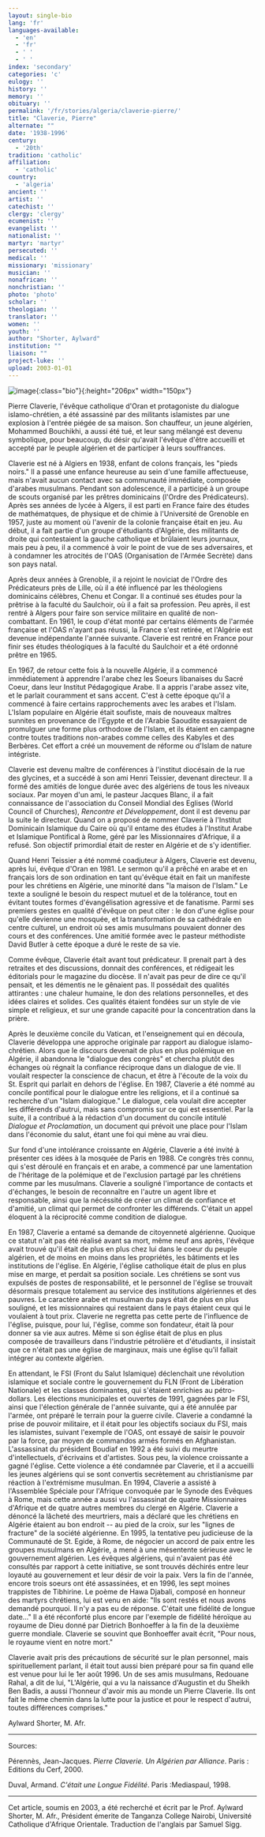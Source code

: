 ```yaml
---
layout: single-bio
lang: 'fr'
languages-available:
  - 'en'
  - 'fr'
  - ' '
  - ' '
index: 'secondary'
categories: 'c'
eulogy: ''
history: ''
memory: ''
obituary: ''
permalink: '/fr/stories/algeria/claverie-pierre/'
title: "Claverie, Pierre"
alternate: ""
date: '1938-1996'
century:
  - '20th'
tradition: 'catholic'
affiliation:
  - 'catholic'
country:
  - 'algeria'
ancient: ''
artist: ''
catechist: ''
clergy: 'clergy'
ecumenist: ''
evangelist: ''
nationalist: ''
martyr: 'martyr'
persecuted: ''
medical: ''
missionary: 'missionary'
musician: ''
nonafrican: ''
nonchristian: ''
photo: 'photo'
scholar: ''
theologian: ''
translator: ''
women: ''
youth: ''
author: "Shorter, Aylward"
institution: ""
liaison: ""
project-luke: ''
upload: 2003-01-01
---
```


![image](/images/bio-pics/algeria/claverie-pierre/claverie2.jpg){:class="bio"}{:height="206px" width="150px"}

Pierre Claverie, l'évêque catholique d'Oran et protagoniste du dialogue islamo-chrétien,  a été assassiné par des militants islamistes par une explosion à l'entrée piégée de sa maison.  Son chauffeur, un jeune algérien, Mohammed Bouchikhi, a aussi été tué, et leur sang mélangé est devenu symbolique, pour beaucoup, du désir qu'avait l'évêque d'être accueilli et accepté par le peuple algérien et de participer à leurs souffrances.

Claverie est né à Algiers en 1938, enfant de colons français, les "pieds noirs."  Il a passé une enfance heureuse au sein d'une famille affectueuse, mais n'avait aucun contact avec sa communauté immédiate, composée d'arabes musulmans.  Pendant son adolescence, il a participé à un groupe de scouts organisé par les prêtres dominicains (l'Ordre des Prédicateurs).  Après ses années de lycée à Algers, il est parti en France faire des études de mathématques, de physique et de chimie à l'Université de Grenoble en 1957, juste au moment où l'avenir de la colonie française était en jeu. Au début, il a fait partie d'un groupe d'étudiants d'Algérie, des militants de droite qui contestaient la gauche catholique et brûlaient leurs journaux, mais peu à peu, il a commencé à voir le point de vue de ses adversaires, et  à condamner les atrocités de l'OAS (Organisation de l'Armée Secrète) dans son pays natal.

Après deux années à Grenoble, il a rejoint le noviciat de l'Ordre des Prédicateurs près de Lille, où il a été influencé par les théologiens dominicains célèbres, Chenu et Congar. Il a continué ses études pour la prêtrise à la faculté du Saulchoir, où il a fait sa profession. Peu après, il est rentré à Algers pour faire son service militaire en qualité de non-combattant.  En 1961, le coup d'état monté par certains éléments de l'armée française et l'OAS n'ayant pas réussi, la France s'est retirée, et l'Algérie est devenue indépendante l'année suivante. Claverie est rentré en France pour finir ses études théologiques à la faculté du Saulchoir et  a été ordonné prêtre en 1965.

En 1967, de retour cette fois à la nouvelle Algérie, il a commencé immédiatement &#224; apprendre l'arabe chez les Soeurs libanaises du Sacré Coeur, dans leur Institut Pédagogique Arabe. Il a appris l'arabe assez vite, et le parlait couramment et sans accent.   C'est à cette époque qu'il a commencé à faire certains rapprochements avec les arabes et l'Islam. L'Islam populaire en Algérie était soufiste, mais de nouveaux maîtres sunnites en provenance de l'Egypte et de l'Arabie Saoudite essayaient de promulguer une forme plus orthodoxe de l'Islam, et ils étaient en campagne contre toutes traditions non-arabes comme  celles des Kabyles et des Berbères. Cet effort a créé un mouvement de réforme ou d'Islam de nature intégriste.

Claverie est devenu maître de conférences à l'institut diocésain de la rue des glycines, et a succédé à son ami Henri Teissier, devenant directeur.  Il a formé des amitiés de longue durée avec des algériens de tous les niveaux sociaux.  Par moyen d'un ami, le pasteur Jacques Blanc, il a fait connaissance de l'association du Conseil Mondial des Eglises (World Council of Churches), *Rencontre et Développement*, dont il est devenu par la suite le directeur.  Quand on a proposé de nommer Claverie à l'Institut Dominicain Islamique du Caire o&#249; qu'il entame des études à l'Institut Arabe et Islamique Pontifical à Rome, géré par les Missionnaires d'Afrique, il a refusé.  Son objectif primordial était de rester en Algérie et de s'y identifier.

Quand Henri Teissier a été nommé coadjuteur à Algers, Claverie est devenu, après lui, évêque d'Oran en 1981.  Le sermon qu'il a prêché en arabe et en français lors de son ordination en tant qu'évêque était en fait un manifeste pour les chrétiens en Algérie, une minorité dans "la maison de l'Islam."  Le texte a souligné le besoin du respect mutuel et de la tolérance, tout en évitant toutes formes d'évangélisation agressive et de fanatisme.  Parmi ses premiers gestes en qualité d'évêque on peut citer : le don d'une église pour qu'elle devienne une mosquée, et  la transformation de sa cathédrale en centre culturel, un endroit où ses amis musulmans pouvaient donner des cours et des conférences.  Une amitié formée avec le pasteur méthodiste David Butler à cette époque a duré le reste de sa vie.

Comme évêque, Claverie était avant tout prédicateur. Il prenait part à des retraites et des discussions, donnait des conférences, et rédigeait les éditorials pour le magazine du diocèse.  Il n'avait pas peur de dire ce qu'il pensait, et les démentis ne le gênaient pas.  Il possédait des qualités attirantes : une chaleur humaine, le don des relations personnelles, et des idées claires et solides.  Ces qualités étaient fondées sur un style de vie simple et religieux, et sur une grande capacité pour la concentration dans la prière.

Après le deuxième concile du Vatican, et l'enseignement qui en découla, Claverie développa une approche originale par rapport au dialogue islamo-chrétien.  Alors que le discours devenait de plus en plus polémique en Algérie, il abandonna le "dialogue des congrès" et chercha plutôt des échanges o&#249; régnait la confiance réciproque dans un dialogue de vie.  Il voulait respecter la conscience de chacun, et être à l'écoute de la voix du St. Esprit  qui parlait en dehors de l'église.  En 1987, Claverie a été nommé au concile pontifical pour le dialogue entre les religions, et il a continué sa recherche d'un "Islam dialogique."  Le dialogue, cela voulait dire accepter les différends d'autrui, mais sans compromis sur ce qui est essentiel.  Par la suite, il a contribué à la rédaction d'un document du concile intitulé *Dialogue et Proclamation*, un document qui prévoit une place pour l'Islam dans l'économie du salut, étant une foi qui mène au vrai dieu.

Sur fond d'une intolérance croissante en Algérie,  Claverie a été invité &#224; présenter ces idées à la mosquée de Paris en 1988.  Ce congrès très connu, qui s'est déroulé en français et en arabe, a commencé par une lamentation de l'héritage de la polémique et de l'exclusion partagé par les chrétiens comme par les musulmans.  Claverie a souligné l'importance de contacts et d'échanges, le besoin de reconnaître en l'autre un agent libre et responsable, ainsi que la nécéssité de créer un climat de confiance et d'amitié, un climat qui permet de confronter les différends.  C'était un appel éloquent à la réciprocité comme condition de dialogue.

En 1987, Claverie a entamé sa demande de citoyenneté algérienne.  Quoique ce statut n'ait pas été réalisé avant sa mort, même neuf ans après, l'évêque avait trouvé qu'il était de plus en plus chez lui dans le coeur du peuple algérien, et de moins en moins dans les propriétés, les bâtiments et les institutions de l'église.  En Algérie, l'église catholique était de plus en plus mise en marge, et perdait sa position sociale.  Les chrétiens se sont vus expulsés de postes de responsabilité, et le personnel de l'église se trouvait désormais presque totalement au service des institutions algériennes et des pauvres.  Le caractère arabe et musulman du pays était de plus en plus souligné, et les missionnaires qui restaient dans le pays étaient ceux qui le voulaient à tout prix.  Claverie ne regretta pas cette perte de l'influence de l'église, puisque, pour lui, l'église, comme son fondateur, était là pour donner sa vie aux autres.  Même si son église était de plus en plus composée de travailleurs dans l'industrie pétrolière et d'étudiants, il insistait que ce n'était pas une église de marginaux, mais une église qu'il fallait intégrer au contexte algérien.

En attendant, le FSI (Front du Salut Islamique) déclenchait une révolution islamique et sociale contre le gouvernement du FLN (Front de Libération Nationale) et les classes dominantes, qui s'étaient enrichies au pétro-dollars.  Les élections municipales et ouvertes de 1991, gagnées par le FSI, ainsi que l'élection générale de l'année suivante, qui a été annulée par l'armée, ont préparé le terrain pour la guerre civile.  Claverie a condamné la prise de pouvoir militaire, et il était pour les objectifs sociaux du FSI, mais les islamistes, suivant l'exemple de l'OAS, ont essayé de saisir le pouvoir  par la force, par moyen de commandos armés formés en Afghanistan.  L'assassinat du président Boudiaf en 1992 a été suivi du meurtre d'intellectuels, d'écrivains et d'artistes.  Sous peu, la violence croissante a gagné l'église.  Cette violence a été condamnée par Claverie, et il a accueilli les jeunes algériens qui se sont convertis secrètement au christianisme par réaction à l'extrémisme musulman.
En 1994, Claverie a assisté à l'Assemblée Spéciale pour l'Afrique convoquée par le Synode des Evêques à Rome, mais cette année a aussi vu l'assassinat de quatre Missionnaires d'Afrique et de quatre autres membres du clergé en Algérie.  Claverie a dénoncé la lâcheté des meurtriers, mais a déclaré que les chrétiens en Algérie étaient au bon endroit -- au pied de la croix, sur les "lignes de fracture" de la société algérienne.  En 1995, la tentative peu judicieuse de la Communauté de St. Egide, à Rome, de négocier un accord de paix entre les groupes musulmans en Algérie, a mené à une mésentente sérieuse avec le gouvernement algérien.  Les évêques algériens, qui n'avaient pas été consultés par rapport à cette initiative, se sont trouvés déchirés entre leur loyauté au gouvernement et leur désir de voir la paix.  Vers la fin de l'année, encore trois soeurs ont été assassinées, et en 1996, les sept moines trappistes de Tibhirine.  Le poème de Hawa Djabali, composé en honneur des martyrs chrétiens, lui est venu en aide: "Ils sont restés et nous avons demandé pourquoi.  Il n'y a pas eu de réponse.  C'était une fidélité de longue date..."  Il a été réconforté plus encore par  l'exemple de fidélité héroïque au royaume de Dieu donné par Dietrich Bonhoeffer à la fin de la deuxième guerre mondiale. Claverie se souvint que Bonhoeffer avait écrit, "Pour nous, le royaume vient en notre mort."

Claverie avait pris des précautions de sécurité sur le plan personnel, mais spirituellement parlant, il était tout aussi bien préparé pour sa fin quand elle est venue pour lui le 1er août 1996.  Un de ses amis musulmans, Redouane Rahal, a dit de lui, "L'Algérie, qui a vu la naissance d'Augustin et du Sheikh Ben Badis, a aussi l'honneur d'avoir mis au monde un Pierre Claverie.  Ils ont fait le même chemin dans la lutte pour la justice et pour le respect d'autrui, toutes différences comprises."

Aylward Shorter, M. Afr.

---

Sources:

Pérennès, Jean-Jacques. *Pierre Claverie. Un Algérien par Alliance*. Paris : Editions du Cerf, 2000.

Duval, Armand. *C'était une Longue Fidélité*. Paris :Mediaspaul, 1998.

---

Cet article, soumis en 2003, a été recherché et écrit par le Prof. Aylward Shorter, M. Afr., Président émerite de Tanganza College Nairobi, Université Catholique d'Afrique Orientale. Traduction de l'anglais par Samuel Sigg.
